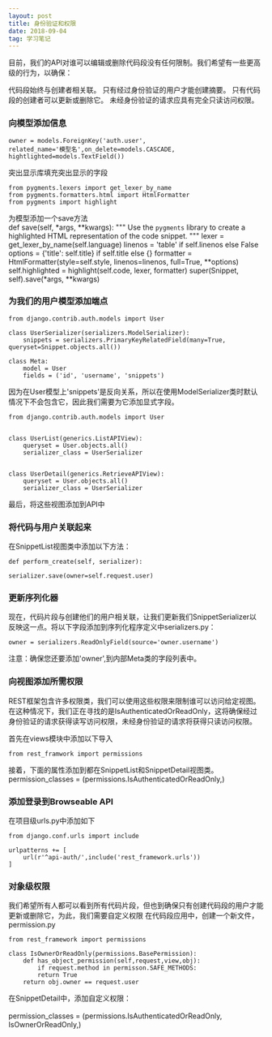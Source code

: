 ```yaml
---
layout: post
title: 身份验证和权限
date: 2018-09-04
tag: 学习笔记
---
```

目前，我们的API对谁可以编辑或删除代码段没有任何限制。我们希望有一些更高级的行为，以确保：

代码段始终与创建者相关联。
只有经过身份验证的用户才能创建摘要。
只有代码段的创建者可以更新或删除它。
未经身份验证的请求应具有完全只读访问权限。

### 向模型添加信息

    owner = models.ForeignKey('auth.user',
    related_name='模型名',on_delete=models.CASCADE,
    hightlighted=models.TextField())

突出显示库填充突出显示的字段

    from pygments.lexers import get_lexer_by_name
    from pygments.formatters.html import HtmlFormatter
    from pygments import highlight

为模型添加一个save方法
​    
    def save(self, *args, **kwargs):
    """
    Use the `pygments` library to create a highlighted HTML
    representation of the code snippet.
    """
    lexer = get_lexer_by_name(self.language)
    linenos = 'table' if self.linenos else False
    options = {'title': self.title} if self.title else {}
    formatter = HtmlFormatter(style=self.style, linenos=linenos,
                              full=True, **options)
    self.highlighted = highlight(self.code, lexer, formatter)
    super(Snippet, self).save(*args, **kwargs)
### 为我们的用户模型添加端点

    from django.contrib.auth.models import User

    class UserSerializer(serializers.ModelSerializer):
        snippets = serializers.PrimaryKeyRelatedField(many=True, queryset=Snippet.objects.all())
    
    class Meta:
        model = User
        fields = ('id', 'username', 'snippets')
因为在User模型上'snippets'是反向关系，所以在使用ModelSerializer类时默认情况下不会包含它，因此我们需要为它添加显式字段。

    from django.contrib.auth.models import User


    class UserList(generics.ListAPIView):
        queryset = User.objects.all()
        serializer_class = UserSerializer


    class UserDetail(generics.RetrieveAPIView):
        queryset = User.objects.all()
        serializer_class = UserSerializer
最后，将这些视图添加到API中


### 将代码与用户关联起来
在SnippetList视图类中添加以下方法：

    def perform_create(self, serializer):

    serializer.save(owner=self.request.user)
### 更新序列化器
现在，代码片段与创建他们的用户相关联，让我们更新我们SnippetSerializer以反映这一点。将以下字段添加到序列化程序定义中serializers.py：

    owner = serializers.ReadOnlyField(source='owner.username')

注意：确保您还要添加'owner',到内部Meta类的字段列表中。

### 向视图添加所需权限
REST框架包含许多权限类，我们可以使用这些权限来限制谁可以访问给定视图。在这种情况下，我们正在寻找的是IsAuthenticatedOrReadOnly，这将确保经过身份验证的请求获得读写访问权限，未经身份验证的请求将获得只读访问权限。

首先在views模块中添加以下导入

    from rest_framwork import permissions

接着，下面的属性添加到都在SnippetList和SnippetDetail视图类。
​    
    permission_classes = (permissions.IsAuthenticatedOrReadOnly,)

### 添加登录到Browseable API

在项目级urls.py中添加如下

    from django.conf.urls import include

    urlpatterns += [
        url(r'^api-auth/',include('rest_framework.urls'))
    ]
### 对象级权限

我们希望所有人都可以看到所有代码片段，但也到确保只有创建代码段的用户才能更新或删除它，为此，我们需要自定义权限
在代码段应用中，创建一个新文件，permission.py

    from rest_framework import permissions

    class IsOwnerOrReadOnly(permissions.BasePermission):
    	def has_object_permission(self,request,view,obj):
        	if request.method in permisson.SAFE_METHODS:
        	return True
    	return obj.owner == request.user

在SnippetDetail中，添加自定义权限：    
​    
    permission_classes = (permissions.IsAuthenticatedOrReadOnly, IsOwnerOrReadOnly,)    

​    
​    
​    
​    
​    

​    
​    











































